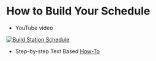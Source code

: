 # How to Build Your Schedule 
* YouTube video

[![Build Station Schedule](http://img.youtube.com/vi/EfNhl-yQcn8/0.jpg)](https://www.youtube-nocookie.com/embed/EfNhl-yQcn8 "How to build your schedule")

* Step-by-step Text Based [How-To](../../howtos/build-schedule)

